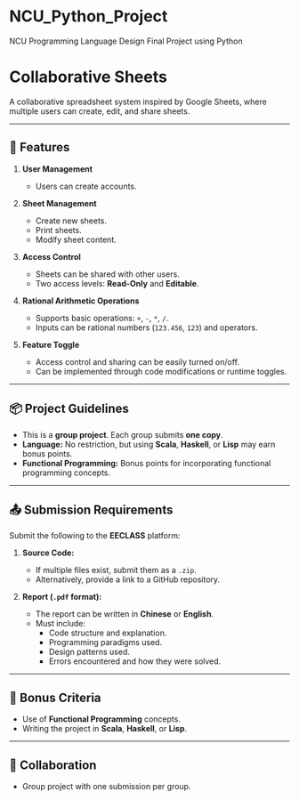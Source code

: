 # NCU_Python_Project
NCU Programming Language Design Final Project using Python

# Collaborative Sheets

A collaborative spreadsheet system inspired by Google Sheets, where multiple users can create, edit, and share sheets.

---

## 📌 Features

1. **User Management**
   - Users can create accounts.

2. **Sheet Management**
   - Create new sheets.
   - Print sheets.
   - Modify sheet content.

3. **Access Control**
   - Sheets can be shared with other users.
   - Two access levels: **Read-Only** and **Editable**.

4. **Rational Arithmetic Operations**
   - Supports basic operations: `+`, `-`, `*`, `/`.
   - Inputs can be rational numbers (`123.456`, `123`) and operators.

5. **Feature Toggle**
   - Access control and sharing can be easily turned on/off.
   - Can be implemented through code modifications or runtime toggles.

---

## 📦 Project Guidelines

- This is a **group project**. Each group submits **one copy**.
- **Language:** No restriction, but using **Scala**, **Haskell**, or **Lisp** may earn bonus points.
- **Functional Programming:** Bonus points for incorporating functional programming concepts.

---

## 📤 Submission Requirements

Submit the following to the **EECLASS** platform:

1. **Source Code:**
   - If multiple files exist, submit them as a `.zip`.
   - Alternatively, provide a link to a GitHub repository.

2. **Report (`.pdf` format):**
   - The report can be written in **Chinese** or **English**.
   - Must include:
     - Code structure and explanation.
     - Programming paradigms used.
     - Design patterns used.
     - Errors encountered and how they were solved.

---

## 🎯 Bonus Criteria
- Use of **Functional Programming** concepts.
- Writing the project in **Scala**, **Haskell**, or **Lisp**.

---

## 📧 Collaboration
- Group project with one submission per group.

